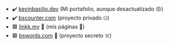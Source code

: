 - :heavy_check_mark: [kevinbasilio.dev](https://kevinbasilio.dev) (Mi portafolio, aunque desactualizado :persevere:)
- :heavy_check_mark: [bscounter.com](https://bscounter.com) (proyecto privado :zipper_mouth_face:)
- :green_square: [linkk.my](https://linkk.my/) :hammer: (mis páginas :eyes:)
- :green_square: [bswords.com](https://bswords.com) :hammer: (proyecto secreto :skull_and_crossbones:)
